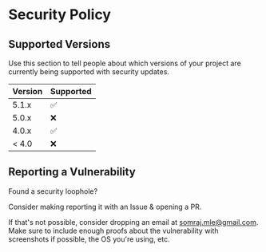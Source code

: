 # Security Policy

## Supported Versions

Use this section to tell people about which versions of your project are
currently being supported with security updates.

| Version | Supported          |
| ------- | ------------------ |
| 5.1.x   | :white_check_mark: |
| 5.0.x   | :x:                |
| 4.0.x   | :white_check_mark: |
| < 4.0   | :x:                |

## Reporting a Vulnerability

Found a security loophole?
<!--Add templates here-->
Consider making reporting it with an Issue & opening a PR. 

If that's not possible, consider dropping an email at [somraj.mle@gmail.com](mailto:somraj.mle@gmail.com?subject=I%20Found%20A%20Bug!). Make sure to include enough proofs about the vulnerability with screenshots if possible, the OS you're using, etc.
